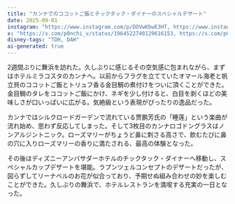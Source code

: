 ```yaml
---
title: "カンナでのココットご飯とチックタック・ダイナーのスペシャルデザート"
date: 2025-09-01
instagram: "https://www.instagram.com/p/DOVwKbwE3HT, https://www.instagram.com/p/DOXWTMQk9cY, https://www.instagram.com/p/DOYAOimkwKW"
x: "https://x.com/p0nchi_v/status/1964522740129616153, https://x.com/p0nchi_v/status/1964539282636558766, https://x.com/p0nchi_v/status/1964544701614477627, https://x.com/p0nchi_v/status/1964547613870739730, https://x.com/p0nchi_v/status/1964586498365456500, https://x.com/p0nchi_v/status/1964647287696818298"
disney-tags: "TDH, DAH"
ai-generated: true
---
```


2週間ぶりに舞浜を訪れた。久しぶりに感じるその空気感に包まれながら、まずはホテルミラコスタのカンナへ。以前からフラグを立てていたオマール海老と帆立貝のココットご飯とトリュフ香る金目鯛の煮付けをついに頂くことができた。金目鯛のタレをココットご飯にかけ、ネギを少し付けると、白目を剥くほどの美味しさが口いっぱいに広がる。気絶級という表現がぴったりの逸品だった。

カンナではシルクロードガーデンで流れている贾鹏芳氏の「睡莲」という楽曲が流れ始め、思わず反応してしまった。そして3枚目のカンナロゴドングラスはノンアルジントニック。ローズマリーがちょうど鼻に刺さる高さで、飲むたびに鼻の穴に入りローズマリーの香りに満たされる、最高の体験となった。

その後はディズニーアンバサダーホテルのチックタック・ダイナーへ移動し、スペシャルカップデザートを堪能。ラプンツェルコンセプトのデザートだったが、図らずしてリーナベルのお花が似合っており、予期せぬ組み合わせの妙を楽しむことができた。久しぶりの舞浜で、ホテルレストランを満喫する充実の一日となった。
